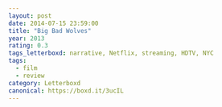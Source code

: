 ```yaml
---
layout: post 
date: 2014-07-15 23:59:00
title: "Big Bad Wolves"
year: 2013
rating: 0.3
tags_letterboxd: narrative, Netflix, streaming, HDTV, NYC
tags:
  - film
  - review
category: Letterboxd
canonical: https://boxd.it/3ucIL
---
```


